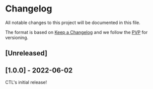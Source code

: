 # Changelog

All notable changes to this project will be documented in this file.

The format is based on [Keep a Changelog](https://keepachangelog.com/en/1.0.0/) and we follow the [PVP](https://pvp.haskell.org/) for versioning.

## [Unreleased]

## [1.0.0] - 2022-06-02

CTL's initial release!
